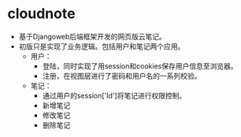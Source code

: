 # cloudnote
- 基于Djangoweb后端框架开发的网页版云笔记。
- 初版只是实现了业务逻辑。包括用户和笔记两个应用。
  + 用户：
    - 登陆，同时实现了用session和cookies保存用户信息至浏览器。
    - 注册，在视图层进行了密码和用户名的一系列校验。
  + 笔记：
    - 通过用户的session['Id']将笔记进行权限控制。
    - 新增笔记
    - 修改笔记
    - 删除笔记
    
